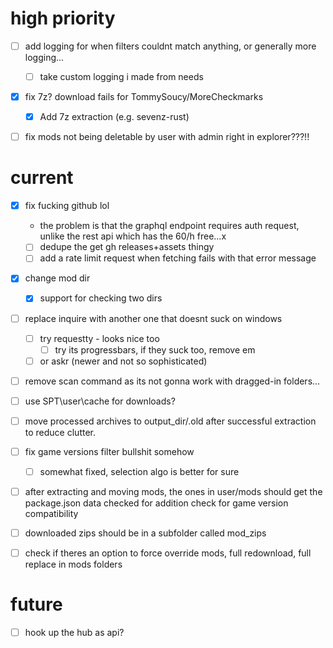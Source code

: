 # high priority

- [ ] add logging for when filters couldnt match anything, or generally more logging...
    - [ ] take custom logging i made from needs

- [x] fix 7z? download fails for TommySoucy/MoreCheckmarks
    - [x] Add 7z extraction (e.g. sevenz-rust)

- [ ] fix mods not being deletable by user with admin right in explorer???!!


# current
- [x] fix fucking github lol
    - the problem is that the graphql endpoint requires auth request, unlike the rest api which has the 60/h free...x
    - [ ] dedupe the get gh releases+assets thingy
    - [ ] add a rate limit request when fetching fails with that error message

- [x] change mod dir
    - [x] support for checking two dirs

- [ ] replace inquire with another one that doesnt suck on windows
    - [ ] try requestty - looks nice too
        - [ ] try its progressbars, if they suck too, remove em
    - [ ] or askr (newer and not so sophisticated)

- [ ] remove scan command as its not gonna work with dragged-in folders...

- [ ] use SPT\user\cache for downloads?
- [ ] move processed archives to output_dir/.old after successful extraction to reduce clutter.

- [ ] fix game versions filter bullshit somehow
    - [ ] somewhat fixed, selection algo is better for sure

- [ ] after extracting and moving mods, the ones in user/mods should get the package.json data checked for addition check for game version compatibility

- [ ] downloaded zips should be in a subfolder called mod_zips

- [ ] check if theres an option to force override mods, full redownload, full replace in mods folders


# future

- [ ] hook up the hub as api?